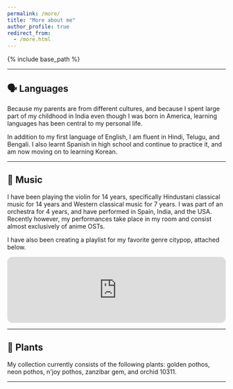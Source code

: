 ```yaml
---
permalink: /more/
title: "More about me"
author_profile: true
redirect_from: 
  - /more.html
---
```


{% include base_path %}

---

## 🗣️ Languages

Because my parents are from different cultures, and because I spent large part of my childhood in India even though I was born in America, learning languages has been central to my personal life. 

In addition to my first language of English, I am fluent in Hindi, Telugu, and Bengali. I also learnt Spanish in high school and continue to practice it, and am now moving on to learning Korean.

---

## 🎵 Music

I have been playing the violin for 14 years, specifically Hindustani classical music for 14 years and Western classical music for 7 years. I was part of an orchestra for 4 years, and have performed in Spain, India, and the USA. Recently however, my performances take place in my room and consist almost exclusively of anime OSTs. 

I have also been creating a playlist for my favorite genre citypop, attached below. 

<iframe style="border-radius:12px" src="https://open.spotify.com/embed/playlist/19vGm9uh50UxDvkX8RSqxQ?utm_source=generator" width="100%" height="152" frameBorder="0" allowfullscreen="" allow="autoplay; clipboard-write; encrypted-media; fullscreen; picture-in-picture" loading="lazy"></iframe>

---

## 🌱 Plants

My collection currently consists of the following plants: golden pothos, neon pothos, n'joy pothos, zanzibar gem, and orchid 10311.

---


